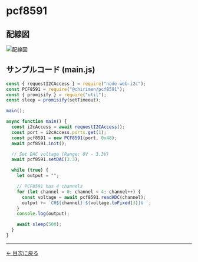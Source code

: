 # pcf8591

## 配線図

![配線図](../node-examples/pcf8591/schematic.png "schematic")

## サンプルコード (main.js)

```javascript
const { requestI2CAccess } = require("node-web-i2c");
const PCF8591 = require("@chirimen/pcf8591");
const { promisify } = require("util");
const sleep = promisify(setTimeout);

main();

async function main() {
  const i2cAccess = await requestI2CAccess();
  const port = i2cAccess.ports.get(1);
  const pcf8591 = new PCF8591(port, 0x48);
  await pcf8591.init();

  // Set DAC voltage (Range: 0V - 3.3V)
  await pcf8591.setDAC(3.3);

  while (true) {
    let output = "";

    // PCF8591 has 4 channels
    for (let channel = 0; channel < 4; channel++) {
      const voltage = await pcf8591.readADC(channel);
      output += `CH${channel}:${voltage.toFixed(3)}V `;
    }
    console.log(output);

    await sleep(500);
  }
}
```


---
[← 目次に戻る](./index.md)
